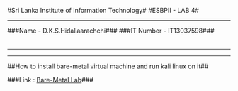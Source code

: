 #Sri Lanka Institute of Information Technology#
#ESBPII - LAB 4#

----------

###Name - D.K.S.Hidallaarachchi###
###IT Number - IT13037598###
######

----------

----------

##How to install bare-metal virtual machine and run kali linux on it##

###Link :  [Bare-Metal Lab](https://drive.google.com/open?id=0B2AoZsPSjGAFWU5TUng0eTJnb1E)###




